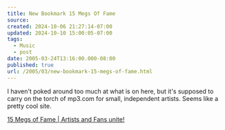```yaml
---
title: New Bookmark 15 Megs Of Fame
source: 
created: 2024-10-06 21:27:14-07:00
updated: 2024-10-10 15:00:05-07:00
tags:
  - Music
  - post
date: 2005-03-24T13:16:00.000-08:00
published: true
url: /2005/03/new-bookmark-15-megs-of-fame.html
---
```



I haven't poked around too much at what is on here, but it's supposed to carry on the torch of mp3.com for small, independent artists. Seems like a pretty cool site.  
  
[15 Megs of Fame | Artists and Fans unite!](http://www.15megsoffame.com/ "15 Megs of Fame | Artists and Fans unite!")